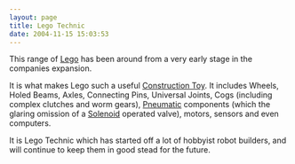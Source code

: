 ```yaml
---
layout: page
title: Lego Technic
date: 2004-11-15 15:03:53
---
```

This range of [Lego](/wiki/lego.html "The best known construction toy") has been around from a very early stage in the companies expansion.

It is what makes Lego such a useful [Construction Toy](/wiki/construction_toy.html "Construction Toy"). It includes Wheels, Holed Beams, Axles, Connecting Pins, Universal Joints, Cogs (including complex clutches and worm gears), [Pneumatic](/wiki/pneumatic.html "Use of air to operate and power actuators") components (which the glaring omission of a [Solenoid](/wiki/solenoid.html "Solenoid") operated valve), motors, sensors and even computers.

It is Lego Technic which has started off a lot of hobbyist robot builders, and will continue to keep them in good stead for the future.
